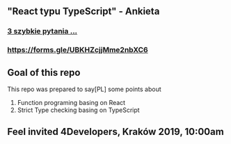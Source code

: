 ## "React typu TypeScript" - Ankieta
### [3 szybkie pytania ...](https://forms.gle/UBKHZcjjMme2nbXC6)
### https://forms.gle/UBKHZcjjMme2nbXC6

## Goal of this repo
This repo was prepared to say[PL] some points about 
1. Function programing basing on React
1. Strict Type checking basing on TypeScript

## Feel invited 4Developers, Kraków 2019, 10:00am
